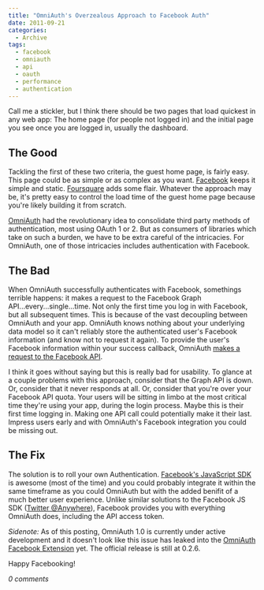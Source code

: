 ```yaml
---
title: "OmniAuth's Overzealous Approach to Facebook Auth"
date: 2011-09-21
categories:
  - Archive
tags:
  - facebook
  - omniauth
  - api
  - oauth
  - performance
  - authentication
---
```


Call me a stickler, but I think there should be two pages that load quickest in any web app: The home page (for people not logged in) and the initial page you see once you are logged in, usually the dashboard.

## The Good

Tackling the first of these two criteria, the guest home page, is fairly easy. This page could be as simple or as complex as you want. <a href="http://www.facebook.com/" target="_blank">Facebook</a> keeps it simple and static. <a href="http://www.foursquare.com/" target="_blank">Foursquare</a> adds some flair. Whatever the approach may be, it's pretty easy to control the load time of the guest home page because you're likely building it from scratch.

<a href="https://github.com/intridea/omniauth" target="_blank">OmniAuth</a> had the revolutionary idea to consolidate third party methods of authentication, most using OAuth 1 or 2. But as consumers of libraries which take on such a burden, we have to be extra careful of the intricacies. For OmniAuth, one of those intricacies includes authentication with Facebook.

## The Bad

When OmniAuth successfully authenticates with Facebook, somethings terrible happens: it makes a request to the Facebook Graph API...every...single...time. Not only the first time you log in with Facebook, but all subsequent times. This is because of the vast decoupling between OmniAuth and your app. OmniAuth knows nothing about your underlying data model so it can't reliably store the authenticated user's Facebook information (and know not to request it again). To provide the user's Facebook information within your success callback, OmniAuth <a href="https://github.com/intridea/omniauth/blob/v0.2.6/oa-oauth/lib/omniauth/strategies/facebook.rb#L21" target="_blank">makes a request to the Facebook API</a>.

I think it goes without saying but this is really bad for usability. To glance at a couple problems with this approach, consider that the Graph API is down. Or, consider that it never responds at all. Or, consider that you're over your Facebook API quota. Your users will be sitting in limbo at the most critical time they're using your app, during the login process. Maybe this is their first time logging in. Making one API call could potentially make it their last. Impress users early and with OmniAuth's Facebook integration you could be missing out.

## The Fix

The solution is to roll your own Authentication. <a href="http://developers.facebook.com/docs/reference/javascript/" target="_blank">Facebook's JavaScript SDK</a> is awesome (most of the time) and you could probably integrate it within the same timeframe as you could OmniAuth but with the added benifit of a much better user experience. Unlike similar solutions to the Facebook JS SDK (<a href="https://dev.twitter.com/docs/anywhere/welcome" target="_blank">Twitter @Anywhere</a>), Facebook provides you with everything OmniAuth does, including the API access token.

*Sidenote:* As of this posting, OmniAuth 1.0 is currently under active development and it doesn't look like this issue has leaked into the <a href="https://github.com/igor-alexandrov/oa-facebook" target="_blank">OmniAuth Facebook Extension</a> yet. The official release is still at 0.2.6.

Happy Facebooking!

*0 comments*
